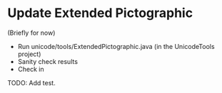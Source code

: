 # Update Extended Pictographic

(Briefly for now)

*   Run unicode/tools/ExtendedPictographic.java (in the UnicodeTools project)
*   Sanity check results
*   Check in

TODO: Add test.
